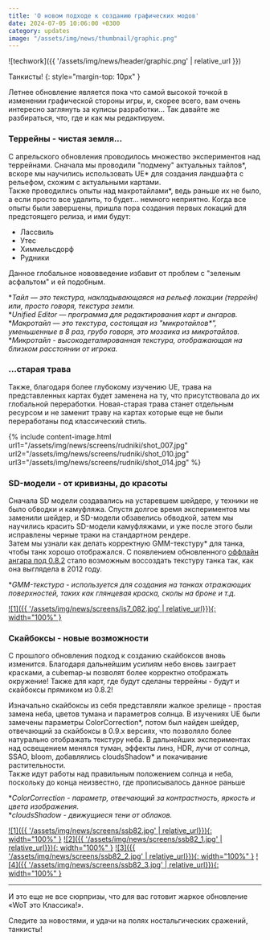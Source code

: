 ```yaml
---
title: 'О новом подходе к созданию графических модов' 
date: 2024-07-05 10:06:00 +0300
category: updates
image: "/assets/img/news/thumbnail/graphic.png"
---
```

<p style="display: none">В предстоящим обновлении мы капитально изменим подход к созданию графических модов. И вот как это выглядит с нашей стороны.</p>

![techwork]({{ '/assets/img/news/header/graphic.png' | relative_url }})

Танкисты!
{: style="margin-top: 10px" }

Летнее обновление является пока что самой высокой точкой в изменении графической стороны игры, и, скорее всего, вам очень интересно заглянуть за кулисы разработки... Так давайте же разбираться, что, где и как мы редактируем.

### Террейны - чистая земля...

С апрельского обновления проводилось множество экспериментов над террейнами. Сначала мы проводили "подмену" актуальных тайлов\*, вскоре мы научились использовать UE\* для создания ландшафта с рельефом, схожим с актуальными картами.  
Также проводились опыты над макротайлами*, ведь раньше их не было, а если просто все удалить, то будет... немного неприятно. Когда все опыты были завершены, пришла пора создания первых локаций для предстоящего релиза, и ими будут:
- Лассвиль
- Утес
- Химмельсдорф
- Рудники

Данное глобальное нововведение избавит от проблем с "зеленым асфальтом" и ей подобным.

**Тайл — это текстура, накладывающаяся на рельеф локации (террейн) или, просто говоря, текстура земли.*  
**Unified Editor — программа для редактирования карт и ангаров.*  
**Макротайл — это текстура, состоящая из "микротайлов\*", уменьшенные в 8 раз, грубо говоря, это мозаика из микротайлов.*  
**Микротайл - высокодеталированная текстура, отображающая на близком расстоянии от игрока.*

### ...старая трава

Также, благодаря более глубокому изучению UE, трава на представленных картах будет заменена на ту, что присутствовала до их глобальной переработки. Новая-старая трава станет отдельным ресурсом и не заменит траву на картах которые еще не были переработаны под классический стиль.

{% include content-image.html url1="/assets/img/news/screens/rudniki/shot_007.jpg" url2="/assets/img/news/screens/rudniki/shot_010.jpg" url3="/assets/img/news/screens/rudniki/shot_014.jpg" %}

### SD-модели - от кривизны, до красоты

Сначала SD модели создавались на устаревшем шейдере, у техники не было обводки и камуфляжа. Спустя долгое время экспериментов мы заменили шейдер, и SD-модели обзавелись обводкой, затем мы научились красить SD-модели камуфляжами, и уже после этого были исправлены черные траки на стандартном рендере.  
Затем мы узнали как делать корректную GMM-текстуру* для танка, чтобы танк хорошо отображался. С появлением обновленного [оффлайн ангара под 0.8.2](https://kr.cm/f/t/80135/) стало возможным воссоздать текстуру танка так, как она выглядела в 2012 году.

**GMM-текстура - используется для создания на танках отражающих поверхностей, таких как глянцевая краска, сколы на броне и т.д.*

[![1]({{ '/assets/img/news/screens/is7_082.jpg' | relative_url}}){: width="100%" }](/assets/img/news/screens/is7_082.jpg)

### Скайбоксы - новые возможности

С прошлого обновления подход к созданию скайбоксов вновь изменится. Благодаря дальнейшим усилиям небо вновь заиграет красками, а cubemap-ы позволят более корректно отображать окружение!
Также для карт, где будут сделаны террейны - будут и скайбоксы прямиком из 0.8.2!

Изначально скайбоксы из себя представляли жалкое зрелище - простая замена неба, цветов тумана и параметров солнца. В изучениях UE были замечены параметры ColorCorrection\*, потом был найден шейдер, отвечающий за скайбоксы в 0.9.х версиях, что позволяло более натурально отображать текстуру неба. В дальнейших экспериментах над освещением менялся туман, эффекты линз, HDR, лучи от солнца, SSAO, bloom, добавлялись cloudsShadow\* и покачивание растительности.  
Также идут работы над правильным положением солнца и неба, поскольку до конца неизвестно, где прописывалось данное раньше

**ColorCorrection - параметр, отвечающий за контрастность, яркость и цвета изображения.*  
**cloudsShadow - движущиеся тени от облаков.*

[![1]({{ '/assets/img/news/screens/ssb82.jpg' | relative_url}}){: width="100%" }](/assets/img/news/screens/ssb82.jpg)
[![2]({{ '/assets/img/news/screens/ssb82_1.jpg' | relative_url}}){: width="100%" }](/assets/img/news/screens/ssb82_1.jpg)
[![3]({{ '/assets/img/news/screens/ssb82_2.jpg' | relative_url}}){: width="100%" }](/assets/img/news/screens/ssb82_2.jpg)
[![4]({{ '/assets/img/news/screens/ssb82_3.jpg' | relative_url}}){: width="100%" }](/assets/img/news/screens/ssb82_3.jpg)

---

И это еще не все сюрпризы, что для вас готовит жаркое обновление «WoT это Классика!».

Следите за новостями, и удачи на полях ностальгических сражений, танкисты!